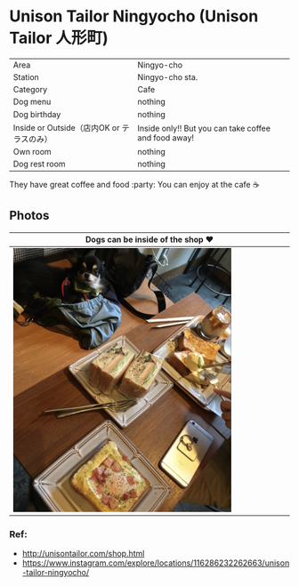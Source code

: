 # Unison Tailor Ningyocho (Unison Tailor 人形町)

|  |  |   | 
| --- | --- | --- | 
| Area | Ningyo-cho | |
| Station | Ningyo-cho sta. |  |  
| Category | Cafe  |   | 
| Dog menu | nothing |  |
| Dog birthday | nothing | |
| Inside or Outside（店内OK or テラスのみ）| Inside only!! But you can take coffee and food away! | |
| Own room |  nothing |  |
| Dog rest room |  nothing |  |  

They have great coffee and food :party: You can enjoy at the cafe :coffee:

## Photos

| Dogs can be inside of the shop :heart: | 
| --- | 
| <img src="./images/dogs_inside_of_unison_tailor.png" width="80%" > </img>  

### Ref:

- http://unisontailor.com/shop.html
- https://www.instagram.com/explore/locations/116286232262663/unison-tailor-ningyocho/
